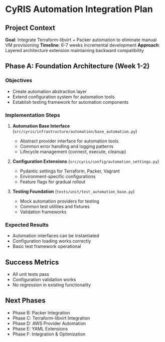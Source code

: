 # CyRIS Automation Integration Plan

## Project Context
**Goal**: Integrate Terraform-libvirt + Packer automation to eliminate manual VM provisioning
**Timeline**: 6-7 weeks incremental development
**Approach**: Layered architecture extension maintaining backward compatibility

## Phase A: Foundation Architecture (Week 1-2)

### Objectives
- Create automation abstraction layer
- Extend configuration system for automation tools
- Establish testing framework for automation components

### Implementation Steps
1. **Automation Base Interface** (`src/cyris/infrastructure/automation/base_automation.py`)
   - Abstract provider interface for automation tools
   - Common error handling and logging patterns
   - Lifecycle management (connect, execute, cleanup)

2. **Configuration Extensions** (`src/cyris/config/automation_settings.py`)
   - Pydantic settings for Terraform, Packer, Vagrant
   - Environment-specific configurations
   - Feature flags for gradual rollout

3. **Testing Foundation** (`tests/unit/test_automation_base.py`)
   - Mock automation providers for testing
   - Common test utilities and fixtures
   - Validation frameworks

### Expected Results
- Automation interfaces can be instantiated
- Configuration loading works correctly
- Basic test framework operational

## Success Metrics
- All unit tests pass
- Configuration validation works
- No regression in existing functionality

## Next Phases
- Phase B: Packer Integration
- Phase C: Terraform-libvirt Integration  
- Phase D: AWS Provider Automation
- Phase E: YAML Extensions
- Phase F: Integration & Optimization